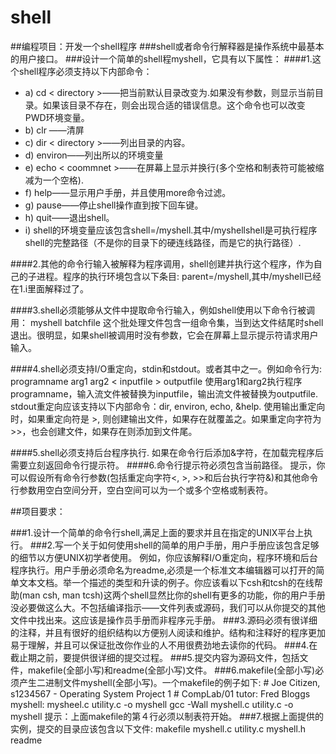 # shell
##编程项目：开发一个shell程序
###shell或者命令行解释器是操作系统中最基本的用户接口。
###设计一个简单的shell程myshell，它具有以下属性：
####1.这个shell程序必须支持以下内部命令： 
* a) cd < directory >——把当前默认目录改变为<directory>.如果没有<directory>参数，则显示当前目录。如果该目录不存在，则会出现合适的错误信息。这个命令也可以改变PWD环境变量。
* b) clr ——清屏
* c) dir < directory >——列出目录<directory>的内容。
* d) environ——列出所以的环境变量
* e) echo < coommnet >——在屏幕上显示<coommnet>并换行(多个空格和制表符可能被缩减为一个空格).
* f) help——显示用户手册，并且使用more命令过滤。
* g) pause——停止shell操作直到按下回车键。
* h) quit——退出shell。
* i) shell的环境变量应该包含shell=<pathname>/myshell.其中<pathname>/myshellshell是可执行程序shell的完整路径（不是你的目录下的硬连线路径，而是它的执行路径）.

####2.其他的命令行输入被解释为程序调用，shell创建并执行这个程序，作为自己的子进程。程序的执行环境包含以下条目:
		parent=<pathname>/myshell,其中<pahtname>/myshell已经在1.i里面解释过了。

####3.shell必须能够从文件中提取命令行输入，例如shell使用以下命令行被调用：
		myshell batchfile
这个批处理文件包含一组命令集，当到达文件结尾时shell退出。很明显，如果shell被调用时没有参数，它会在屏幕上显示提示符请求用户输入。

####4.shell必须支持I/O重定向，stdin和stdout。或者其中之一。例如命令行为:
		programname arg1 arg2 < inputfile > outputfile 
使用arg1和arg2执行程序programname，输入流文件被替换为inputfile，输出流文件被替换为outputfile.
stdout重定向应该支持以下内部命令：dir, environ, echo, &help.
使用输出重定向时，如果重定向符是 >, 则创建输出文件，如果存在就覆盖之。如果重定向字符为>>，也会创建文件，如果存在则添加到文件尾。

####5.shell必须支持后台程序执行.
如果在命令行后添加&字符，在加载完程序后需要立刻返回命令行提示符。
####6.命令行提示符必须包含当前路径。
提示，你可以假设所有命令行参数(包括重定向字符<, >, >>和后台执行字符&)和其他命令行参数用空白空间分开，空白空间可以为一个或多个空格或制表符。

##项目要求：

###1.设计一个简单的命令行shell,满足上面的要求并且在指定的UNIX平台上执行。
###2.写一个关于如何使用shell的简单的用户手册，用户手册应该包含足够的细节以方便UNIX初学者使用。
例如，你应该解释I/O重定向，程序环境和后台程序执行。用户手册必须命名为readme,必须是一个标准文本编辑器可以打开的简单文本文档。举一个描述的类型和升读的例子。你应该看以下csh和tcsh的在线帮助(man csh, man tcsh)这两个shell显然比你的shell有更多的功能，你的用户手册没必要做这么大。不包括编译指示——文件列表或源码，我们可以从你提交的其他文件中找出来。这应该是操作员手册而非程序元手册。
###3.源码必须有很详细的注释，并且有很好的组织结构以方便别人阅读和维护。结构和注释好的程序更加易于理解，并且可以保证批改你作业的人不用很费劲地去读你的代码。
###4.在截止期之前，要提供很详细的提交过程。
###5.提交内容为源码文件，包括文件，makefile(全部小写)和readme(全部小写)文件。
###6.makefile(全部小写)必须产生二进制文件myshell(全部小写)。一个makefile的例子如下:
	# Joe Citizen, s1234567 - Operating System Project 1
	# CompLab/01 tutor: Fred Bloggs
	myshell: mysheel.c utility.c -o myshell
	gcc -Wall myshell.c utility.c -o myshell
	提示：上面makefile的第４行必须以制表符开始。
###7.根据上面提供的实例，提交的目录应该包含以下文件:
	makefile
	myshell.c
	utility.c
	myshell.h
	readme
